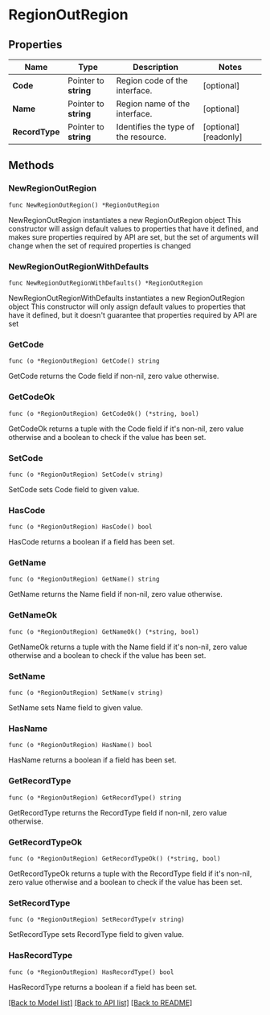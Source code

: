 # RegionOutRegion

## Properties

Name | Type | Description | Notes
------------ | ------------- | ------------- | -------------
**Code** | Pointer to **string** | Region code of the interface. | [optional] 
**Name** | Pointer to **string** | Region name of the interface. | [optional] 
**RecordType** | Pointer to **string** | Identifies the type of the resource. | [optional] [readonly] 

## Methods

### NewRegionOutRegion

`func NewRegionOutRegion() *RegionOutRegion`

NewRegionOutRegion instantiates a new RegionOutRegion object
This constructor will assign default values to properties that have it defined,
and makes sure properties required by API are set, but the set of arguments
will change when the set of required properties is changed

### NewRegionOutRegionWithDefaults

`func NewRegionOutRegionWithDefaults() *RegionOutRegion`

NewRegionOutRegionWithDefaults instantiates a new RegionOutRegion object
This constructor will only assign default values to properties that have it defined,
but it doesn't guarantee that properties required by API are set

### GetCode

`func (o *RegionOutRegion) GetCode() string`

GetCode returns the Code field if non-nil, zero value otherwise.

### GetCodeOk

`func (o *RegionOutRegion) GetCodeOk() (*string, bool)`

GetCodeOk returns a tuple with the Code field if it's non-nil, zero value otherwise
and a boolean to check if the value has been set.

### SetCode

`func (o *RegionOutRegion) SetCode(v string)`

SetCode sets Code field to given value.

### HasCode

`func (o *RegionOutRegion) HasCode() bool`

HasCode returns a boolean if a field has been set.

### GetName

`func (o *RegionOutRegion) GetName() string`

GetName returns the Name field if non-nil, zero value otherwise.

### GetNameOk

`func (o *RegionOutRegion) GetNameOk() (*string, bool)`

GetNameOk returns a tuple with the Name field if it's non-nil, zero value otherwise
and a boolean to check if the value has been set.

### SetName

`func (o *RegionOutRegion) SetName(v string)`

SetName sets Name field to given value.

### HasName

`func (o *RegionOutRegion) HasName() bool`

HasName returns a boolean if a field has been set.

### GetRecordType

`func (o *RegionOutRegion) GetRecordType() string`

GetRecordType returns the RecordType field if non-nil, zero value otherwise.

### GetRecordTypeOk

`func (o *RegionOutRegion) GetRecordTypeOk() (*string, bool)`

GetRecordTypeOk returns a tuple with the RecordType field if it's non-nil, zero value otherwise
and a boolean to check if the value has been set.

### SetRecordType

`func (o *RegionOutRegion) SetRecordType(v string)`

SetRecordType sets RecordType field to given value.

### HasRecordType

`func (o *RegionOutRegion) HasRecordType() bool`

HasRecordType returns a boolean if a field has been set.


[[Back to Model list]](../README.md#documentation-for-models) [[Back to API list]](../README.md#documentation-for-api-endpoints) [[Back to README]](../README.md)


